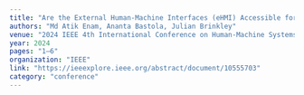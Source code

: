 ```yaml
---
title: "Are the External Human-Machine Interfaces (eHMI) Accessible for People with Disabilities? A Systematic Review"
authors: "Md Atik Enam, Ananta Bastola, Julian Brinkley"
venue: "2024 IEEE 4th International Conference on Human-Machine Systems (ICHMS)"
year: 2024
pages: "1–6"
organization: "IEEE"
link: "https://ieeexplore.ieee.org/abstract/document/10555703"
category: "conference"
---
```

